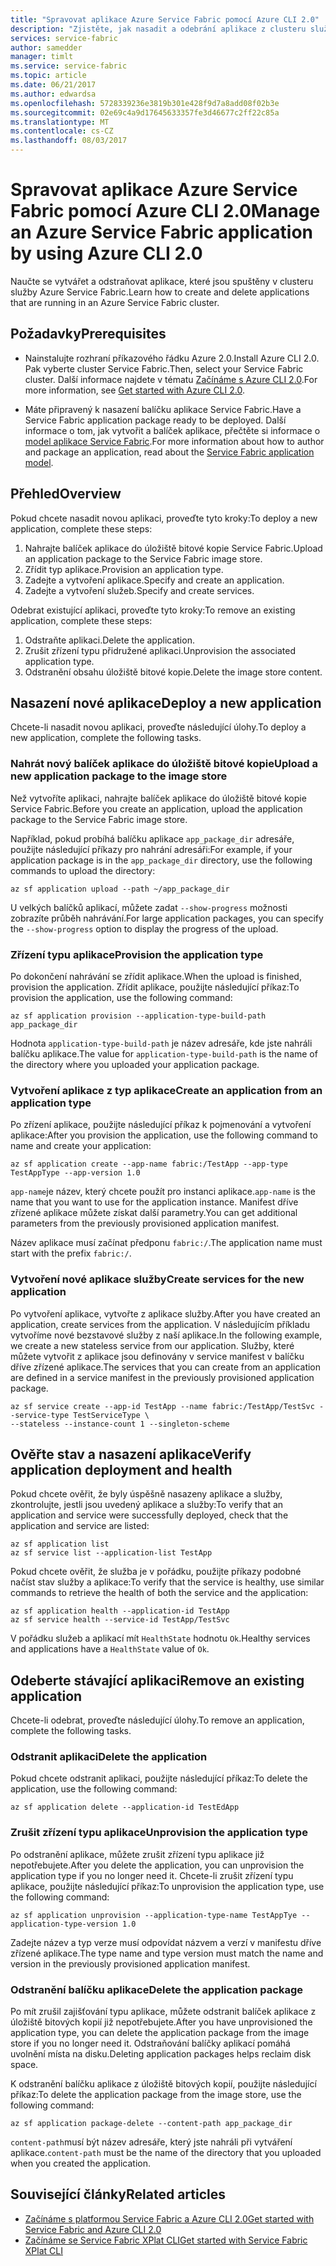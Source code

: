 ```yaml
---
title: "Spravovat aplikace Azure Service Fabric pomocí Azure CLI 2.0"
description: "Zjistěte, jak nasadit a odebrání aplikace z clusteru služby Azure Service Fabric pomocí Azure CLI 2.0."
services: service-fabric
author: samedder
manager: timlt
ms.service: service-fabric
ms.topic: article
ms.date: 06/21/2017
ms.author: edwardsa
ms.openlocfilehash: 5728339236e3819b301e428f9d7a8add08f02b3e
ms.sourcegitcommit: 02e69c4a9d17645633357fe3d46677c2ff22c85a
ms.translationtype: MT
ms.contentlocale: cs-CZ
ms.lasthandoff: 08/03/2017
---
```

# <a name="manage-an-azure-service-fabric-application-by-using-azure-cli-20"></a><span data-ttu-id="bb26c-103">Spravovat aplikace Azure Service Fabric pomocí Azure CLI 2.0</span><span class="sxs-lookup"><span data-stu-id="bb26c-103">Manage an Azure Service Fabric application by using Azure CLI 2.0</span></span>

<span data-ttu-id="bb26c-104">Naučte se vytvářet a odstraňovat aplikace, které jsou spuštěny v clusteru služby Azure Service Fabric.</span><span class="sxs-lookup"><span data-stu-id="bb26c-104">Learn how to create and delete applications that are running in an Azure Service Fabric cluster.</span></span>

## <a name="prerequisites"></a><span data-ttu-id="bb26c-105">Požadavky</span><span class="sxs-lookup"><span data-stu-id="bb26c-105">Prerequisites</span></span>

* <span data-ttu-id="bb26c-106">Nainstalujte rozhraní příkazového řádku Azure 2.0.</span><span class="sxs-lookup"><span data-stu-id="bb26c-106">Install Azure CLI 2.0.</span></span> <span data-ttu-id="bb26c-107">Pak vyberte cluster Service Fabric.</span><span class="sxs-lookup"><span data-stu-id="bb26c-107">Then, select your Service Fabric cluster.</span></span> <span data-ttu-id="bb26c-108">Další informace najdete v tématu [Začínáme s Azure CLI 2.0](service-fabric-azure-cli-2-0.md).</span><span class="sxs-lookup"><span data-stu-id="bb26c-108">For more information, see [Get started with Azure CLI 2.0](service-fabric-azure-cli-2-0.md).</span></span>

* <span data-ttu-id="bb26c-109">Máte připravený k nasazení balíčku aplikace Service Fabric.</span><span class="sxs-lookup"><span data-stu-id="bb26c-109">Have a Service Fabric application package ready to be deployed.</span></span> <span data-ttu-id="bb26c-110">Další informace o tom, jak vytvořit a balíček aplikace, přečtěte si informace o [model aplikace Service Fabric](service-fabric-application-model.md).</span><span class="sxs-lookup"><span data-stu-id="bb26c-110">For more information about how to author and package an application, read about the [Service Fabric application model](service-fabric-application-model.md).</span></span>

## <a name="overview"></a><span data-ttu-id="bb26c-111">Přehled</span><span class="sxs-lookup"><span data-stu-id="bb26c-111">Overview</span></span>

<span data-ttu-id="bb26c-112">Pokud chcete nasadit novou aplikaci, proveďte tyto kroky:</span><span class="sxs-lookup"><span data-stu-id="bb26c-112">To deploy a new application, complete these steps:</span></span>

1. <span data-ttu-id="bb26c-113">Nahrajte balíček aplikace do úložiště bitové kopie Service Fabric.</span><span class="sxs-lookup"><span data-stu-id="bb26c-113">Upload an application package to the Service Fabric image store.</span></span>
2. <span data-ttu-id="bb26c-114">Zřídit typ aplikace.</span><span class="sxs-lookup"><span data-stu-id="bb26c-114">Provision an application type.</span></span>
3. <span data-ttu-id="bb26c-115">Zadejte a vytvoření aplikace.</span><span class="sxs-lookup"><span data-stu-id="bb26c-115">Specify and create an application.</span></span>
4. <span data-ttu-id="bb26c-116">Zadejte a vytvoření služeb.</span><span class="sxs-lookup"><span data-stu-id="bb26c-116">Specify and create services.</span></span>

<span data-ttu-id="bb26c-117">Odebrat existující aplikaci, proveďte tyto kroky:</span><span class="sxs-lookup"><span data-stu-id="bb26c-117">To remove an existing application, complete these steps:</span></span>

1. <span data-ttu-id="bb26c-118">Odstraňte aplikaci.</span><span class="sxs-lookup"><span data-stu-id="bb26c-118">Delete the application.</span></span>
2. <span data-ttu-id="bb26c-119">Zrušit zřízení typu přidružené aplikaci.</span><span class="sxs-lookup"><span data-stu-id="bb26c-119">Unprovision the associated application type.</span></span>
3. <span data-ttu-id="bb26c-120">Odstranění obsahu úložiště bitové kopie.</span><span class="sxs-lookup"><span data-stu-id="bb26c-120">Delete the image store content.</span></span>

## <a name="deploy-a-new-application"></a><span data-ttu-id="bb26c-121">Nasazení nové aplikace</span><span class="sxs-lookup"><span data-stu-id="bb26c-121">Deploy a new application</span></span>

<span data-ttu-id="bb26c-122">Chcete-li nasadit novou aplikaci, proveďte následující úlohy.</span><span class="sxs-lookup"><span data-stu-id="bb26c-122">To deploy a new application, complete the following tasks.</span></span>

### <a name="upload-a-new-application-package-to-the-image-store"></a><span data-ttu-id="bb26c-123">Nahrát nový balíček aplikace do úložiště bitové kopie</span><span class="sxs-lookup"><span data-stu-id="bb26c-123">Upload a new application package to the image store</span></span>

<span data-ttu-id="bb26c-124">Než vytvoříte aplikaci, nahrajte balíček aplikace do úložiště bitové kopie Service Fabric.</span><span class="sxs-lookup"><span data-stu-id="bb26c-124">Before you create an application, upload the application package to the Service Fabric image store.</span></span> 

<span data-ttu-id="bb26c-125">Například, pokud probíhá balíčku aplikace `app_package_dir` adresáře, použijte následující příkazy pro nahrání adresáři:</span><span class="sxs-lookup"><span data-stu-id="bb26c-125">For example, if your application package is in the `app_package_dir` directory, use the following commands to upload the directory:</span></span>

```azurecli
az sf application upload --path ~/app_package_dir
```

<span data-ttu-id="bb26c-126">U velkých balíčků aplikací, můžete zadat `--show-progress` možnosti zobrazíte průběh nahrávání.</span><span class="sxs-lookup"><span data-stu-id="bb26c-126">For large application packages, you can specify the `--show-progress` option to display the progress of the upload.</span></span>

### <a name="provision-the-application-type"></a><span data-ttu-id="bb26c-127">Zřízení typu aplikace</span><span class="sxs-lookup"><span data-stu-id="bb26c-127">Provision the application type</span></span>

<span data-ttu-id="bb26c-128">Po dokončení nahrávání se zřídit aplikace.</span><span class="sxs-lookup"><span data-stu-id="bb26c-128">When the upload is finished, provision the application.</span></span> <span data-ttu-id="bb26c-129">Zřídit aplikace, použijte následující příkaz:</span><span class="sxs-lookup"><span data-stu-id="bb26c-129">To provision the application, use the following command:</span></span>

```azurecli
az sf application provision --application-type-build-path app_package_dir
```

<span data-ttu-id="bb26c-130">Hodnota `application-type-build-path` je název adresáře, kde jste nahráli balíčku aplikace.</span><span class="sxs-lookup"><span data-stu-id="bb26c-130">The value for `application-type-build-path` is the name of the directory where you uploaded your application package.</span></span>

### <a name="create-an-application-from-an-application-type"></a><span data-ttu-id="bb26c-131">Vytvoření aplikace z typ aplikace</span><span class="sxs-lookup"><span data-stu-id="bb26c-131">Create an application from an application type</span></span>

<span data-ttu-id="bb26c-132">Po zřízení aplikace, použijte následující příkaz k pojmenování a vytvoření aplikace:</span><span class="sxs-lookup"><span data-stu-id="bb26c-132">After you provision the application, use the following command to name and create your application:</span></span>

```azurecli
az sf application create --app-name fabric:/TestApp --app-type TestAppType --app-version 1.0
```

<span data-ttu-id="bb26c-133">`app-name`je název, který chcete použít pro instanci aplikace.</span><span class="sxs-lookup"><span data-stu-id="bb26c-133">`app-name` is the name that you want to use for the application instance.</span></span> <span data-ttu-id="bb26c-134">Manifest dříve zřízené aplikace můžete získat další parametry.</span><span class="sxs-lookup"><span data-stu-id="bb26c-134">You can get additional parameters from the previously provisioned application manifest.</span></span>

<span data-ttu-id="bb26c-135">Název aplikace musí začínat předponu `fabric:/`.</span><span class="sxs-lookup"><span data-stu-id="bb26c-135">The application name must start with the prefix `fabric:/`.</span></span>

### <a name="create-services-for-the-new-application"></a><span data-ttu-id="bb26c-136">Vytvoření nové aplikace služby</span><span class="sxs-lookup"><span data-stu-id="bb26c-136">Create services for the new application</span></span>

<span data-ttu-id="bb26c-137">Po vytvoření aplikace, vytvořte z aplikace služby.</span><span class="sxs-lookup"><span data-stu-id="bb26c-137">After you have created an application, create services from the application.</span></span> <span data-ttu-id="bb26c-138">V následujícím příkladu vytvoříme nové bezstavové služby z naší aplikace.</span><span class="sxs-lookup"><span data-stu-id="bb26c-138">In the following example, we create a new stateless service from our application.</span></span> <span data-ttu-id="bb26c-139">Služby, které můžete vytvořit z aplikace jsou definovány v service manifest v balíčku dříve zřízené aplikace.</span><span class="sxs-lookup"><span data-stu-id="bb26c-139">The services that you can create from an application are defined in a service manifest in the previously provisioned application package.</span></span>

```azurecli
az sf service create --app-id TestApp --name fabric:/TestApp/TestSvc --service-type TestServiceType \
--stateless --instance-count 1 --singleton-scheme
```

## <a name="verify-application-deployment-and-health"></a><span data-ttu-id="bb26c-140">Ověřte stav a nasazení aplikace</span><span class="sxs-lookup"><span data-stu-id="bb26c-140">Verify application deployment and health</span></span>

<span data-ttu-id="bb26c-141">Pokud chcete ověřit, že byly úspěšně nasazeny aplikace a služby, zkontrolujte, jestli jsou uvedený aplikace a služby:</span><span class="sxs-lookup"><span data-stu-id="bb26c-141">To verify that an application and service were successfully deployed, check that the application and service are listed:</span></span>

```azurecli
az sf application list
az sf service list --application-list TestApp
```

<span data-ttu-id="bb26c-142">Pokud chcete ověřit, že služba je v pořádku, použijte příkazy podobné načíst stav služby a aplikace:</span><span class="sxs-lookup"><span data-stu-id="bb26c-142">To verify that the service is healthy, use similar commands to retrieve the health of both the service and the application:</span></span>

```azurecli
az sf application health --application-id TestApp
az sf service health --service-id TestApp/TestSvc
```

<span data-ttu-id="bb26c-143">V pořádku služeb a aplikací mít `HealthState` hodnotu `Ok`.</span><span class="sxs-lookup"><span data-stu-id="bb26c-143">Healthy services and applications have a `HealthState` value of `Ok`.</span></span>

## <a name="remove-an-existing-application"></a><span data-ttu-id="bb26c-144">Odeberte stávající aplikaci</span><span class="sxs-lookup"><span data-stu-id="bb26c-144">Remove an existing application</span></span>

<span data-ttu-id="bb26c-145">Chcete-li odebrat, proveďte následující úlohy.</span><span class="sxs-lookup"><span data-stu-id="bb26c-145">To remove an application, complete the following tasks.</span></span>

### <a name="delete-the-application"></a><span data-ttu-id="bb26c-146">Odstranit aplikaci</span><span class="sxs-lookup"><span data-stu-id="bb26c-146">Delete the application</span></span>

<span data-ttu-id="bb26c-147">Pokud chcete odstranit aplikaci, použijte následující příkaz:</span><span class="sxs-lookup"><span data-stu-id="bb26c-147">To delete the application, use the following command:</span></span>

```azurecli
az sf application delete --application-id TestEdApp
```

### <a name="unprovision-the-application-type"></a><span data-ttu-id="bb26c-148">Zrušit zřízení typu aplikace</span><span class="sxs-lookup"><span data-stu-id="bb26c-148">Unprovision the application type</span></span>

<span data-ttu-id="bb26c-149">Po odstranění aplikace, můžete zrušit zřízení typu aplikace již nepotřebujete.</span><span class="sxs-lookup"><span data-stu-id="bb26c-149">After you delete the application, you can unprovision the application type if you no longer need it.</span></span> <span data-ttu-id="bb26c-150">Chcete-li zrušit zřízení typu aplikace, použijte následující příkaz:</span><span class="sxs-lookup"><span data-stu-id="bb26c-150">To unprovision the application type, use the following command:</span></span>

```azurecli
az sf application unprovision --application-type-name TestAppTye --application-type-version 1.0
```

<span data-ttu-id="bb26c-151">Zadejte název a typ verze musí odpovídat názvem a verzí v manifestu dříve zřízené aplikace.</span><span class="sxs-lookup"><span data-stu-id="bb26c-151">The type name and type version must match the name and version in the previously provisioned application manifest.</span></span>

### <a name="delete-the-application-package"></a><span data-ttu-id="bb26c-152">Odstranění balíčku aplikace</span><span class="sxs-lookup"><span data-stu-id="bb26c-152">Delete the application package</span></span>

<span data-ttu-id="bb26c-153">Po mít zrušil zajišťování typu aplikace, můžete odstranit balíček aplikace z úložiště bitových kopií již nepotřebujete.</span><span class="sxs-lookup"><span data-stu-id="bb26c-153">After you have unprovisioned the application type, you can delete the application package from the image store if you no longer need it.</span></span> <span data-ttu-id="bb26c-154">Odstraňování balíčky aplikací pomáhá uvolnění místa na disku.</span><span class="sxs-lookup"><span data-stu-id="bb26c-154">Deleting application packages helps reclaim disk space.</span></span> 

<span data-ttu-id="bb26c-155">K odstranění balíčku aplikace z úložiště bitových kopií, použijte následující příkaz:</span><span class="sxs-lookup"><span data-stu-id="bb26c-155">To delete the application package from the image store, use the following command:</span></span>

```azurecli
az sf application package-delete --content-path app_package_dir
```

<span data-ttu-id="bb26c-156">`content-path`musí být název adresáře, který jste nahráli při vytváření aplikace.</span><span class="sxs-lookup"><span data-stu-id="bb26c-156">`content-path` must be the name of the directory that you uploaded when you created the application.</span></span>

## <a name="related-articles"></a><span data-ttu-id="bb26c-157">Související články</span><span class="sxs-lookup"><span data-stu-id="bb26c-157">Related articles</span></span>

* [<span data-ttu-id="bb26c-158">Začínáme s platformou Service Fabric a Azure CLI 2.0</span><span class="sxs-lookup"><span data-stu-id="bb26c-158">Get started with Service Fabric and Azure CLI 2.0</span></span>](service-fabric-azure-cli-2-0.md)
* [<span data-ttu-id="bb26c-159">Začínáme se Service Fabric XPlat CLI</span><span class="sxs-lookup"><span data-stu-id="bb26c-159">Get started with Service Fabric XPlat CLI</span></span>](service-fabric-azure-cli.md)
